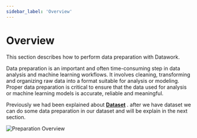 ```yaml
---
sidebar_label: 'Overview'
---
```


# Overview
This section describes how to perform data preparation with Datawork.

Data preparation is an important and often time-consuming step in data analysis and machine learning workflows. It involves cleaning, transforming and organizing raw data into a format suitable for analysis or modeling. Proper data preparation is critical to ensure that the data used for analysis or machine learning models is accurate, reliable and meaningful.

Previously we had been explained about [**Dataset**](/docs/dataset/overview) . after we have dataset we can do some data preparation in our dataset and will be explain in the next section.


![Preparation Overview](/img/preparation-overview.PNG)